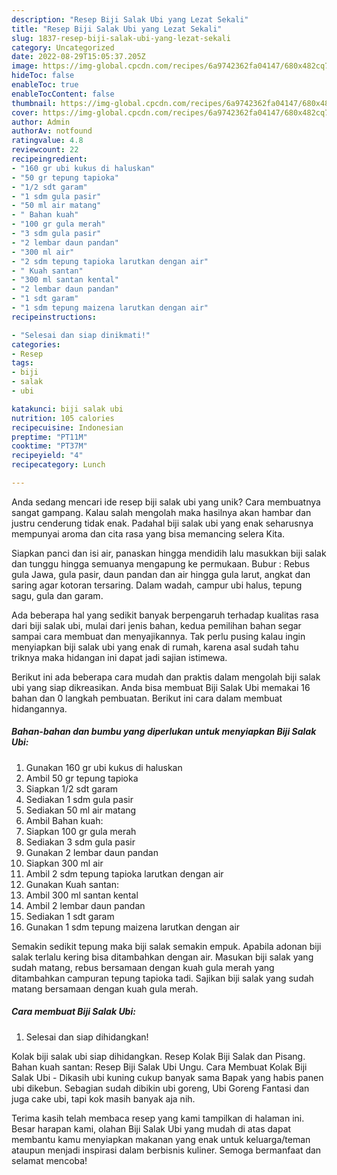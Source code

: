 ```yaml
---
description: "Resep Biji Salak Ubi yang Lezat Sekali"
title: "Resep Biji Salak Ubi yang Lezat Sekali"
slug: 1837-resep-biji-salak-ubi-yang-lezat-sekali
category: Uncategorized
date: 2022-08-29T15:05:37.205Z
image: https://img-global.cpcdn.com/recipes/6a9742362fa04147/680x482cq70/biji-salak-ubi-foto-resep-utama.jpg
hideToc: false
enableToc: true
enableTocContent: false
thumbnail: https://img-global.cpcdn.com/recipes/6a9742362fa04147/680x482cq70/biji-salak-ubi-foto-resep-utama.jpg
cover: https://img-global.cpcdn.com/recipes/6a9742362fa04147/680x482cq70/biji-salak-ubi-foto-resep-utama.jpg
author: Admin
authorAv: notfound
ratingvalue: 4.8
reviewcount: 22
recipeingredient:
- "160 gr ubi kukus di haluskan"
- "50 gr tepung tapioka"
- "1/2 sdt garam"
- "1 sdm gula pasir"
- "50 ml air matang"
- " Bahan kuah"
- "100 gr gula merah"
- "3 sdm gula pasir"
- "2 lembar daun pandan"
- "300 ml air"
- "2 sdm tepung tapioka larutkan dengan air"
- " Kuah santan"
- "300 ml santan kental"
- "2 lembar daun pandan"
- "1 sdt garam"
- "1 sdm tepung maizena larutkan dengan air"
recipeinstructions:

- "Selesai dan siap dinikmati!"
categories:
- Resep
tags:
- biji
- salak
- ubi

katakunci: biji salak ubi 
nutrition: 105 calories
recipecuisine: Indonesian
preptime: "PT11M"
cooktime: "PT37M"
recipeyield: "4"
recipecategory: Lunch

---
```





Anda sedang mencari ide resep biji salak ubi yang unik? Cara membuatnya sangat gampang. Kalau salah mengolah maka hasilnya akan hambar dan justru cenderung tidak enak. Padahal biji salak ubi yang enak seharusnya mempunyai aroma dan cita rasa yang bisa memancing selera Kita.





Siapkan panci dan isi air, panaskan hingga mendidih lalu masukkan biji salak dan tunggu hingga semuanya mengapung ke permukaan. Bubur : Rebus gula Jawa, gula pasir, daun pandan dan air hingga gula larut, angkat dan saring agar kotoran tersaring. Dalam wadah, campur ubi halus, tepung sagu, gula dan garam.

Ada beberapa hal yang sedikit banyak berpengaruh terhadap kualitas rasa dari biji salak ubi, mulai dari jenis bahan, kedua pemilihan bahan segar sampai cara membuat dan menyajikannya. Tak perlu pusing kalau ingin menyiapkan biji salak ubi yang enak di rumah, karena asal sudah tahu triknya maka hidangan ini dapat jadi sajian istimewa.






Berikut ini ada beberapa cara mudah dan praktis dalam mengolah biji salak ubi yang siap dikreasikan. Anda bisa membuat Biji Salak Ubi memakai 16 bahan dan 0 langkah pembuatan. Berikut ini cara dalam membuat hidangannya.

<!--inarticleads1-->

##### Bahan-bahan dan bumbu yang diperlukan untuk menyiapkan Biji Salak Ubi:

1. Gunakan 160 gr ubi kukus di haluskan
1. Ambil 50 gr tepung tapioka
1. Siapkan 1/2 sdt garam
1. Sediakan 1 sdm gula pasir
1. Sediakan 50 ml air matang
1. Ambil  Bahan kuah:
1. Siapkan 100 gr gula merah
1. Sediakan 3 sdm gula pasir
1. Gunakan 2 lembar daun pandan
1. Siapkan 300 ml air
1. Ambil 2 sdm tepung tapioka larutkan dengan air
1. Gunakan  Kuah santan:
1. Ambil 300 ml santan kental
1. Ambil 2 lembar daun pandan
1. Sediakan 1 sdt garam
1. Gunakan 1 sdm tepung maizena larutkan dengan air


Semakin sedikit tepung maka biji salak semakin empuk. Apabila adonan biji salak terlalu kering bisa ditambahkan dengan air. Masukan biji salak yang sudah matang, rebus bersamaan dengan kuah gula merah yang ditambahkan campuran tepung tapioka tadi. Sajikan biji salak yang sudah matang bersamaan dengan kuah gula merah. 

<!--inarticleads2-->

##### Cara membuat Biji Salak Ubi:


1. Selesai dan siap dihidangkan!

Kolak biji salak ubi siap dihidangkan. Resep Kolak Biji Salak dan Pisang. Bahan kuah santan: Resep Biji Salak Ubi Ungu. Cara Membuat Kolak Biji Salak Ubi - Dikasih ubi kuning cukup banyak sama Bapak yang habis panen ubi dikebun. Sebagian sudah dibikin ubi goreng, Ubi Goreng Fantasi dan juga cake ubi, tapi kok masih banyak aja nih. 

Terima kasih telah membaca resep yang kami tampilkan di halaman ini. Besar harapan kami, olahan Biji Salak Ubi yang mudah di atas dapat membantu kamu menyiapkan makanan yang enak untuk keluarga/teman ataupun menjadi inspirasi dalam berbisnis kuliner. Semoga bermanfaat dan selamat mencoba!
